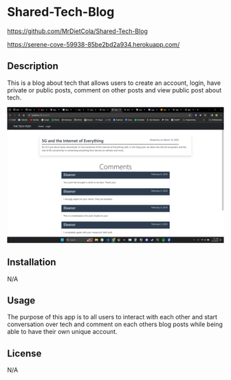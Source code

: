 # Shared-Tech-Blog

https://github.com/MrDietCola/Shared-Tech-Blog

https://serene-cove-59938-85be2bd2a934.herokuapp.com/

## Description
This is a blog about tech that allows users to create an account, login, have private or public posts, comment on other posts and view public post about tech. 

![Alt text](<Screenshot (28).png>)

## Installation

N/A

## Usage

The purpose of this app is to all users to interact with each other and start conversation over tech and comment on each others blog posts while being able to have their own unique account. 

## License

N/A